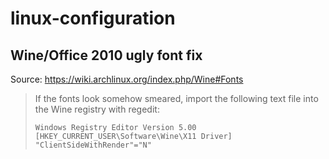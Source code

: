 # linux-configuration

## Wine/Office 2010 ugly font fix

Source: https://wiki.archlinux.org/index.php/Wine#Fonts

> If the fonts look somehow smeared, import the following text file into the Wine registry with regedit:
> 
> ```
> Windows Registry Editor Version 5.00
> [HKEY_CURRENT_USER\Software\Wine\X11 Driver]
> "ClientSideWithRender"="N"
> ```
